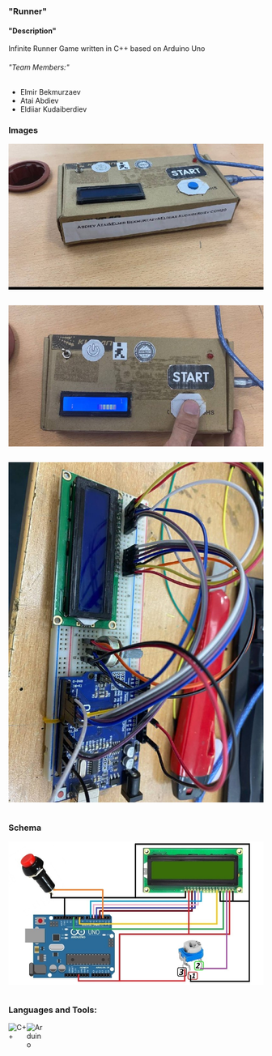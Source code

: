 ###  "Runner"   

#### "Description"
Infinite Runner Game written in C++ based on Arduino Uno
###### "Team Members:" <br>
* Elmir Bekmurzaev 
* Atai Abdiev
* Eldiiar Kudaiberdiev
### Images

<img align="center" alt="Java " width="550px" src="https://github.com/EB-coder/runner/blob/main/289ee767-1a36-4881-afe2-bb9c38b09150.jpg" /> <br />
<br />

<img align="center" alt="Java " width="550px" src="https://github.com/EB-coder/runner/blob/main/8e5208df-6348-4d30-a0d0-6114e5497aed.jpg" /> <br />
<br />

<img align="center" alt="Java " width="550px" src="https://github.com/EB-coder/runner/blob/main/b956ea84-ce33-48db-a435-7ed67c13f291.jpg" /> <br />
<br />
### Schema

<img align="center" alt="Java " width="550px" src="https://github.com/EB-coder/runner/blob/main/Arduino%20game.jpg" /> <br />
<br />

### Languages and Tools:

<img align="left" alt="C++ " width="36px" src="https://e7.pngegg.com/pngimages/46/626/png-clipart-c-logo-the-c-programming-language-computer-icons-computer-programming-source-code-programming-miscellaneous-template.png" />

<img align="left" alt="Arduino " width="36px" src="https://toppng.com/uploads/preview/arduino-logo-11563227354ny21akychx.png" />



